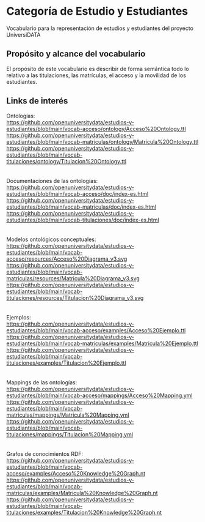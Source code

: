 # Categoría de Estudio y Estudiantes
Vocabulario para la representación de estudios y estudiantes del proyecto UniversiDATA

## Propósito y alcance del vocabulario
El propósito de este vocabulario es describir de forma semántica todo lo relativo a las titulaciones, las matrículas, el acceso y la movilidad de los estudiantes.

## Links de interés
Ontologías: <br>
https://github.com/openuniversitydata/estudios-y-estudiantes/blob/main/vocab-acceso/ontology/Acceso%20Ontology.ttl <br>
https://github.com/openuniversitydata/estudios-y-estudiantes/blob/main/vocab-matriculas/ontology/Matricula%20Ontology.ttl <br>
https://github.com/openuniversitydata/estudios-y-estudiantes/blob/main/vocab-titulaciones/ontology/Titulacion%20Ontology.ttl <br>
 <br><br>
Documentaciones de las ontologías: <br>
https://github.com/openuniversitydata/estudios-y-estudiantes/blob/main/vocab-acceso/doc/index-es.html <br>
https://github.com/openuniversitydata/estudios-y-estudiantes/blob/main/vocab-matriculas/doc/index-es.html <br>
https://github.com/openuniversitydata/estudios-y-estudiantes/blob/main/vocab-titulaciones/doc/index-es.html <br>
 <br><br>
Modelos ontológicos conceptuales: <br>
https://github.com/openuniversitydata/estudios-y-estudiantes/blob/main/vocab-acceso/resources/Acceso%20Diagrama_v3.svg <br>
https://github.com/openuniversitydata/estudios-y-estudiantes/blob/main/vocab-matriculas/resources/Matricula%20Diagrama_v3.svg <br>
https://github.com/openuniversitydata/estudios-y-estudiantes/blob/main/vocab-titulaciones/resources/Titulacion%20Diagrama_v3.svg <br>
 <br><br>
Ejemplos: <br>
https://github.com/openuniversitydata/estudios-y-estudiantes/blob/main/vocab-acceso/examples/Acceso%20Ejemplo.ttl <br>
https://github.com/openuniversitydata/estudios-y-estudiantes/blob/main/vocab-matriculas/examples/Matricula%20Ejemplo.ttl <br>
https://github.com/openuniversitydata/estudios-y-estudiantes/blob/main/vocab-titulaciones/examples/Titulacion%20Ejemplo.ttl <br>
 <br><br>
Mappings de las ontologías: <br>
https://github.com/openuniversitydata/estudios-y-estudiantes/blob/main/vocab-acceso/mappings/Acceso%20Mapping.yml <br>
https://github.com/openuniversitydata/estudios-y-estudiantes/blob/main/vocab-matriculas/mappings/Matricula%20Mapping.yml <br>
https://github.com/openuniversitydata/estudios-y-estudiantes/blob/main/vocab-titulaciones/mappings/Titulacion%20Mapping.yml <br>
 <br><br>
Grafos de conocimientos RDF: <br>
https://github.com/openuniversitydata/estudios-y-estudiantes/blob/main/vocab-acceso/examples/Acceso%20Knowledge%20Graph.nt <br>
https://github.com/openuniversitydata/estudios-y-estudiantes/blob/main/vocab-matriculas/examples/Matricula%20Knowledge%20Graph.nt <br>
https://github.com/openuniversitydata/estudios-y-estudiantes/blob/main/vocab-titulaciones/examples/Titulacion%20Knowledge%20Graph.nt <br>
 <br><br>
